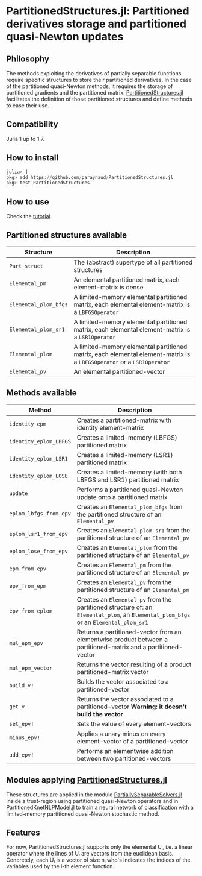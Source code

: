 # PartitionedStructures.jl: Partitioned derivatives storage and partitioned quasi-Newton updates

## Philosophy
The methods exploiting the derivatives of partially separable functions require specific structures to store their partitioned derivatives.
In the case of the partitioned quasi-Newton methods, it requires the storage of partitioned gradients and the partitioned matrix.
[PartitionedStructures.jl](https://github.com/paraynaud/PartitionedStructures.jl) facilitates the definition of those partitioned structures and define methods to ease their use.

## Compatibility
Julia 1 up to 1.7.

## How to install
```julia
julia> ]
pkg> add https://github.com/paraynaud/PartitionedStructures.jl
pkg> test PartitionedStructures
```

## How to use
Check the [tutorial](https://paraynaud.github.io/PartitionedStructures.jl/dev/tutorial/).

## Partitioned structures available
Structure              | Description
-----------------------|------------
`Part_struct`          | The (abstract) supertype of all partitioned structures
`Elemental_pm`         | An elemental partitioned matrix, each element-matrix is dense
`Elemental_plom_bfgs`  | A limited-memory elemental partitioned matrix, each elemental element-matrix is a `LBFGSOperator`
`Elemental_plom_sr1`   | A limited-memory elemental partitioned matrix, each elemental element-matrix is a `LSR1Operator`
`Elemental_plom`       | A limited-memory elemental partitioned matrix, each elemental element-matrix is a `LBFGSOperator` or a `LSR1Operator`
`Elemental_pv`         | An elemental partitioned-vector

## Methods available
Method                 | Description
-----------------------|------------
`identity_epm`         | Creates a partitioned-matrix with identity element-matrix
`identity_eplom_LBFGS` | Creates a limited-memory (LBFGS) partitioned matrix
`identity_eplom_LSR1`  | Creates a limited-memory (LSR1) partitioned matrix
`identity_eplom_LOSE`  | Creates a limited-memory (with both LBFGS and LSR1) partitioned matrix
`update`               | Performs a partitioned quasi-Newton update onto a partitioned matrix
`eplom_lbfgs_from_epv` | Creates an `Elemental_plom_bfgs` from the partitioned structure of an `Elemental_pv`
`eplom_lsr1_from_epv`  | Creates an `Elemental_plom_sr1` from the partitioned structure of an `Elemental_pv`
`eplom_lose_from_epv`  | Creates an `Elemental_plom` from the partitioned structure of an `Elemental_pv`
`epm_from_epv`         | Creates an `Elemental_pm` from the partitioned structure of an `Elemental_pv`
`epv_from_epm`         | Creates an `Elemental_pv` from the partitioned structure of an `Elemental_pm`
`epv_from_eplom`       | Creates an `Elemental_pv` from the partitioned structure of: an `Elemental_plom`, an `Elemental_plom_bfgs` or an `Elemental_plom_sr1`
`mul_epm_epv`          | Returns a partitioned-vector from an elementwise product between a partitioned-matrix and a partitioned-vector
`mul_epm_vector`       | Returns the vector resulting of a product partitioned-matrix vector
`build_v!`             | Builds the vector associated to a partitioned-vector
`get_v`                | Returns the vector associated to a partitioned-vector  **Warning: it doesn't build the vector**
`set_epv!`             | Sets the value of every element-vectors
`minus_epv!`           | Applies a unary minus on every element-vector of a partitioned-vector
`add_epv!`             | Performs an elementwise addition between two partitioned-vectors


## Modules applying [PartitionedStructures.jl](https://github.com/paraynaud/PartitionedStructures.jl)
These structures are applied in the module
[PartiallySeparableSolvers.jl](https://github.com/paraynaud/PartiallySeparableSolvers.jl) inside a trust-region using partitioned quasi-Newton operators and in [PartitionedKnetNLPModel.jl](https://github.com/paraynaud/PartitionedKnetNLPModels.jl) to train a neural network of classification with a limited-memory partitioned quasi-Newton stochastic method.

## Features
For now, PartitionedStructures.jl supports only the elemental Uᵢ, i.e. a linear operator where the lines of Uᵢ are vectors from the euclidean basis.
Concretely, each Uᵢ is a vector of size nᵢ who's indicates the indices of the variables used by the i-th element function.